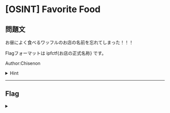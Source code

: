 # [OSINT] Favorite Food

## 問題文
お昼によく食べるワッフルのお店の名前を忘れてしまった！！！

Flagフォーマットは ipfctf{お店の正式名称} です。

Author:Chisenon

<details><summary>Hint</summary>

学校の近くにもお店があった気がする

</details>

---

## Flag
<details><summary></summary>

```
ipfctf{MR.waffle}
```

</details>